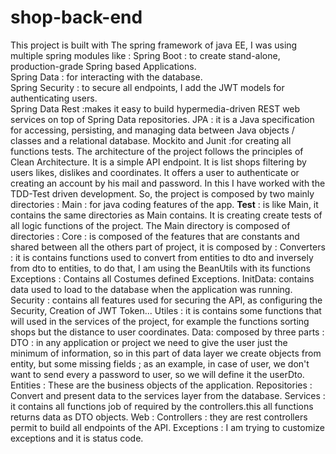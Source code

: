 # shop-back-end
This project is built with The spring framework of java EE, I was using multiple spring modules like :
Spring Boot : to create stand-alone, production-grade Spring based Applications.  
Spring Data : for interacting with the database.  
Spring Security : to secure all endpoints, I add the JWT models for authenticating users.</br>
Spring Data Rest :makes it easy to build hypermedia-driven REST web services on top of Spring Data repositories.
JPA : it is a Java specification for accessing, persisting, and managing data between Java objects / classes and a relational database.
Mockito and Junit :for creating all functions tests.
     The architecture of the project follows the principles of Clean Architecture. It is a simple API endpoint.
It is list shops filtering by users likes, dislikes and coordinates. It offers a user to authenticate or creating an account by his mail and password.
In this I have worked with the TDD-Test driven development.
So, the project is composed by two mainly directories :
Main : for java coding features of the app.
**Test** : is like Main, it contains the same directories as Main contains. It is creating create tests of all logic functions of the project.
The Main directory is composed of directories :
Core : is composed of the features that are constants and shared between all the others part of project, it is composed by :
Converters : it is contains functions used to convert from entities to dto and inversely from dto to entities,
to do that, I am using the BeanUtils with its functions
Exceptions : Contains all Costumes defined Exceptions.
InitData: contains data used to load to the database when the application was running.
Security : contains all features used for securing the API, as configuring the Security, Creation of JWT Token...
Utiles : it is contains some functions that will used in the services of the project, for example the functions sorting shops but the distance to user coordinates.
Data: composed by three parts :
DTO : in any application or project we need to give the user just the minimum of information, so in this part of data layer we create objects from entity, but some missing fields ; as an example, in case of user, we don't want to send every a password to user, so we will define it the userDto.
Entities : These are the business objects of the application.
Repositories : Convert and present data to the services layer from the database.
Services : it contains all functions job of required by the controllers.this all functions returns data as DTO objects.
Web :
Controllers : they are rest controllers permit to build all endpoints of the API.
Exceptions : I am trying to customize exceptions and it is status code.



